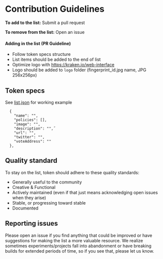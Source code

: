 # Contribution Guidelines

**To add to the list:** Submit a pull request

**To remove from the list:** Open an issue


#### Adding in the list (PR Guideline)

- Follow token specs structure
- List items should be added to the end of list
- Optimize logo with https://kraken.io/web-interface
- Logo should be added to `logo` folder (fingerprint_id.jpg name, JPG 256x256px)

## Token specs

See [list.json](list.json) for working example

``` JS
  {
    "name": "",
    "policies": [],
    "image": "",
    "description": "",˝
    "url": "",
    "twitter": "",
    "voteAddress": ""
  },
```

## Quality standard

To stay on the list, token should adhere to these quality standards:

- Generally useful to the community
- Creative & Functional
- Actively maintained (even if that just means acknowledging open issues when they arise)
- Stable, or progressing toward stable
- Documented


## Reporting issues

Please open an issue if you find anything that could be improved or have
suggestions for making the list a more valuable resource. We realize sometimes
experiments/projects fall into abandonment or have breaking builds for extended periods of time, so if you see that, please let us know.
